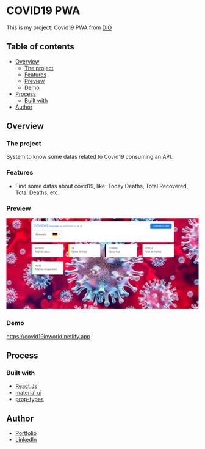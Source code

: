 # COVID19 PWA

This is my project: Covid19 PWA from [DIO](https://web.dio.me)

## Table of contents

- [Overview](#overview)
  - [The project](#the-project)
  - [Features](#features)
  - [Preview](#preview)
  - [Demo](#demo)
- [Process](#process)
  - [Built with](#built-with)
- [Author](#author)

## Overview

### The project

System to know some datas related to Covid19 consuming an API.

### Features

- Find some datas about covid19, like: Today Deaths, Total Recovered, Total Deaths, etc.

### Preview

![project](./src/assets/images/Covid19inWorld.png)

### Demo

https://covid19inworld.netlify.app

## Process

### Built with

- [React.Js](https://en.reactjs.org)
- [material ui](https://mui.com)
- [prop-types](https://www.npmjs.com/package/prop-types)

## Author

- [Portfolio](https://ruanheleno.github.io)
- [LinkedIn](https://www.linkedin.com/in/ruanheleno/)
